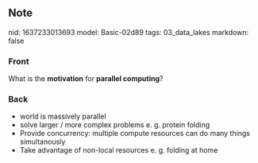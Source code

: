 ## Note
nid: 1637233013693
model: Basic-02d89
tags: 03_data_lakes
markdown: false

### Front
What is the <b>motivation</b> for <b>parallel computing</b>?

### Back
<ul><li>world is massively parallel</li><li>solve larger / more complex problems e. g. protein folding</li><li>Provide concurrency: multiple compute resources can do many things simultanously</li><li>Take advantage of non-local resources e. g. folding at home</li></ul>
